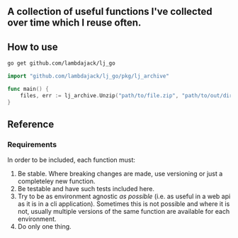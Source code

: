 ## A collection of useful functions I've collected over time which I reuse often.

## How to use

```bash
go get github.com/lambdajack/lj_go
```

```go
import "github.com/lambdajack/lj_go/pkg/lj_archive"

func main() {
	files, err := lj_archive.Unzip("path/to/file.zip", "path/to/out/dir")
}
```

## Reference

### Requirements

In order to be included, each function must:

1. Be stable. Where breaking changes are made, use versioning or just a completeley new function.
2. Be testable and have such tests included here.
3. Try to be as environment agnostic _as possible_ (i.e. as useful in a web api as it is in a cli application). Sometimes this is not possible and where it is not, usually multiple versions of the same function are available for each environment.
4. Do only one thing.
